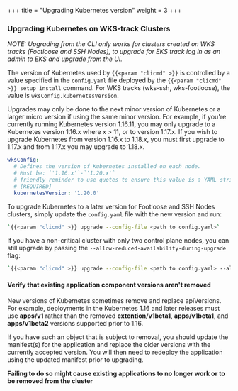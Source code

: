 +++
title = "Upgrading Kubernetes version"
weight = 3
+++

### Upgrading Kubernetes on WKS-track Clusters

*NOTE: Upgrading from the CLI only works for clusters created on WKS tracks (Footloose and SSH Nodes), to upgrade for EKS track log in as an admin to EKS and upgrade from the UI.*

The version of Kubernetes used by `{{<param "clicmd" >}}` is
controlled by a value specified in the `config.yaml` file deployed by
the `{{<param "clicmd" >}} setup install` command. For WKS tracks
(wks-ssh, wks-footloose), the value is
`wksConfig.kubernetesVersion`.

Upgrades may only be done to the next minor version of Kubernetes or
a larger micro version if using the same minor version. For example,
if you're currently running Kubernetes version 1.16.11, you may only
upgrade to a Kubernetes version 1.16.x where x > 11, or to version
1.17.x. If you wish to upgrade Kubernetes from version 1.16.x to
1.18.x, you must first upgrade to 1.17.x and from 1.17.x you may
upgrade to 1.18.x.

```yaml
wksConfig:
  # Defines the version of Kubernetes installed on each node.
  # Must be: `'1.16.x'`-`'1.20.x'`
  # friendly reminder to use quotes to ensure this value is a YAML string.
  # [REQUIRED]
  kubernetesVersion: '1.20.0'
```

To upgrade Kubernetes to a later version for Footloose and SSH Nodes clusters, simply update the `config.yaml` file with the new version and run:

```bash
`{{<param "clicmd" >}} upgrade --config-file <path to config.yaml>`
```

If you have a non-critical cluster with only two control plane nodes, you can still upgrade by passing the `--allow-reduced-availability-during-upgrade` flag:

```bash
`{{<param "clicmd" >}} upgrade --config-file <path to config.yaml> --allow-reduced-availability-during-upgrade`
```

#### Verify that existing application component versions aren't removed

New versions of Kubernetes sometimes remove and replace apiVersions.
For example, deployments in the Kubernetes 1.16 and later releases
must use **apps/v1** rather than the removed **extention/v1beta1**,
**apps/v1beta1**, and **apps/v1beta2** versions supported prior to 1.16.

If you have such an object that is subject to removal, you should
update the manifest(s) for the application and replace the older
versions with the currently accepted version.  You will then need to
redeploy the application using the updated manifest prior to upgrading.

**Failing to do so might cause existing applications to no longer work
or to be removed from the cluster**
